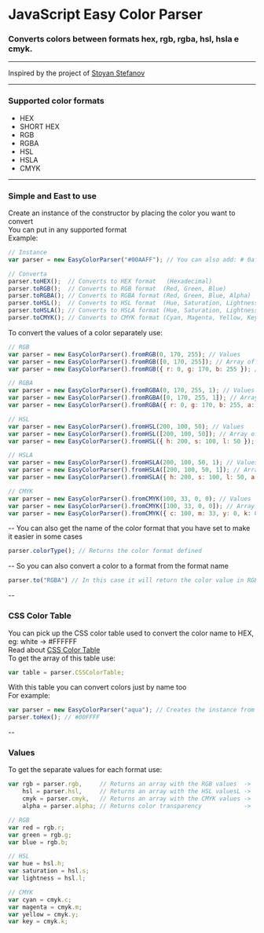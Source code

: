 # JavaScript Easy Color Parser
### Converts colors between formats hex, rgb, rgba, hsl, hsla e cmyk.

---
Inspired by the project of [Stoyan Stefanov](http://www.phpied.com/rgb-color-parser-in-javascript/)

---

### Supported color formats
* HEX
* SHORT HEX
* RGB
* RGBA
* HSL
* HSLA
* CMYK

---

### Simple and East to use
Create an instance of the constructor by placing the color you want to convert <br />
You can put in any supported format <br />
Example:
```js
// Instance
var parser = new EasyColorParser("#00AAFF"); // You can also add: # 0af, rgb (0, 170, 255), hsl (..., etc ...

// Converta
parser.toHEX();  // Converts to HEX format   (Hexadecimal)
parser.toRGB();  // Converts to RGB format  (Red, Green, Blue)
parser.toRGBA(); // Converts to RGBA format (Red, Green, Blue, Alpha)
parser.toHSL();  // Converts to HSL format  (Hue, Saturation, Lightness)
parser.toHSLA(); // Converts to HSLA format (Hue, Saturation, Lightness, Alpha)
parser.toCMYK(); // Converts to CMYK format (Cyan, Magenta, Yellow, Key)
```
To convert the values of a color separately use:
```js
// RGB
var parser = new EasyColorParser().fromRGB(0, 170, 255); // Values
var parser = new EasyColorParser().fromRGB([0, 170, 255]); // Array of values
var parser = new EasyColorParser().fromRGB({ r: 0, g: 170, b: 255 }); // Object of values

// RGBA
var parser = new EasyColorParser().fromRGBA(0, 170, 255, 1); // Values
var parser = new EasyColorParser().fromRGBA([0, 170, 255, 1]); // Array of values
var parser = new EasyColorParser().fromRGBA({ r: 0, g: 170, b: 255, a: 1 }); // Object of values

// HSL
var parser = new EasyColorParser().fromHSL(200, 100, 50); // Values
var parser = new EasyColorParser().fromHSL([200, 100, 50]); // Array of values
var parser = new EasyColorParser().fromHSL({ h: 200, s: 100, l: 50 }); // Object of values

// HSLA
var parser = new EasyColorParser().fromHSLA(200, 100, 50, 1); // Values
var parser = new EasyColorParser().fromHSLA([200, 100, 50, 1]); // Array of values
var parser = new EasyColorParser().fromHSLA({ h: 200, s: 100, l: 50, a: 1 }); // Object of values

// CMYK
var parser = new EasyColorParser().fromCMYK(100, 33, 0, 0); // Values
var parser = new EasyColorParser().fromCMYK([100, 33, 0, 0]); // Array of values
var parser = new EasyColorParser().fromCMYK({ c: 100, m: 33, y: 0, k: 0 }); // Object of values
```
--
You can also get the name of the color format that you have set to make it easier in some cases
```js
parser.colorType(); // Returns the color format defined
```
--
So you can also convert a color to a format from the format name
```js
parser.to("RGBA") // In this case it will return the color value in RGBA format, eg rgba (0, 170, 255, 1)
```
--

### CSS Color Table
You can pick up the CSS color table used to convert the color name to HEX, eg: white -> #FFFFFF <br />
Read about [CSS Color Table](http://www.w3schools.com/cssref/css_colors.asp) <br />
To get the array of this table use:
```js
var table = parser.CSSColorTable;
```
With this table you can convert colors just by name too <br />
For example:
```js
var parser = new EasyColorParser("aqua"); // Creates the instance from the css color name
parser.toHex(); // #00FFFF
```
--
### Values
To get the separate values for each format use:
```js
var rgb = parser.rgb,     // Returns an array with the RGB values  ->  {r:Number, g:Number, b:Number}
    hsl = parser.hsl,     // Returns an array with the HSL valuesL ->  {h:Number, s:Number, l:Number}
    cmyk = parser.cmyk,   // Returns an array with the CMYK values ->  ...
    alpha = parser.alpha; // Returns color transparency            ->  1

// RGB
var red = rgb.r;
var green = rgb.g;
var blue = rgb.b;

// HSL
var hue = hsl.h;
var saturation = hsl.s;
var lightness = hsl.l;

// CMYK
var cyan = cmyk.c;
var magenta = cmyk.m;
var yellow = cmyk.y;
var key = cmyk.k;
```
